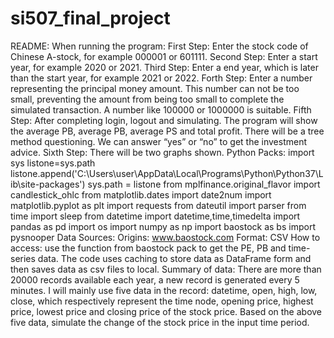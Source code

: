 # si507_final_project
README: 
When running the program: 
First Step: Enter the stock code of Chinese A-stock, for example 000001 or 601111. 
Second Step: Enter a start year, for example 2020 or 2021.
Third Step: Enter a end year, which is later than the start year, for example 2021 or 2022.
Forth Step: Enter a number representing the principal money amount. This number can not be too small, preventing the amount from being too small to complete the simulated transaction. A number like 100000 or 1000000 is suitable.
Fifth Step: After completing login, logout and simulating. The program will show the average PB, average PB, average PS and total profit. There will be a tree method questioning. We can answer “yes” or “no” to get the investment advice.
Sixth Step: There will be two graphs shown.
Python Packs:
import sys
listone=sys.path
listone.append('C:\\Users\\user\\AppData\\Local\\Programs\\Python\\Python37\\Lib\\site-packages')
sys.path = listone
from mplfinance.original_flavor import candlestick_ohlc
from matplotlib.dates import date2num
import matplotlib.pyplot as plt
import requests
from dateutil import parser
from time import sleep
from datetime import datetime,time,timedelta 
import pandas as pd 
import os
import numpy as np 
import baostock as bs 
import pysnooper
Data Sources:
Origins: www.baostock.com
Format: CSV
How to access: 
use the function from baostock pack to get the PE, PB and time-series data. The code uses caching to store data as DataFrame form and then saves data as csv files to local.
Summary of data:
There are more than 20000 records available each year, a new record is generated every 5 minutes. I will mainly use five data in the record: datetime, open, high, low, close, which respectively represent the time node, opening price, highest price, lowest price and closing price of the stock price. Based on the above five data, simulate the change of the stock price in the input time period.
